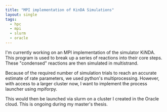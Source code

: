 ```yaml
---
title: "MPI implementation of KinDA Simulations"
layout: single
tags:
  - hpc
  - mpi
  - slurm
  - oracle
---
```

I'm currently working on an MPI implementation of the simulator KiNDA. This program is used to break up a series
of reactions into their core steps. These "condensed" reactions are then simulated in multistrand.

Because of the required number of simulation trials to reach an accurate estimate of rate parameters,
we used python's multiprocessing. However, with access to a larger cluster now, I want to implement the
process launcher using mpiforpy. 

This would then be launched via slurm on a cluster I created in the Oracle cloud. This is ongoing during
my master's thesis.